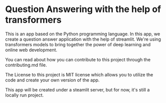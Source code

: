 # Question Answering with the help of transformers



This is an app based on the Python programming language. In this app, 
we create a question answer application with the help of streamlit. We're using 
transformers models to bring together the power of deep learning and online web development.


You can read about how you can contribute to this project through 
the contributing.md file.

The License to this project is MIT license which allows you to utilize the code
and create your own version of the app.

This app will be created under a steamlit server, but for now, it's still a locally run project.


